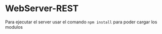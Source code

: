 # WebServer-REST

Para ejecutar el server usar el comando 
```npm install```
para poder cargar los modulos